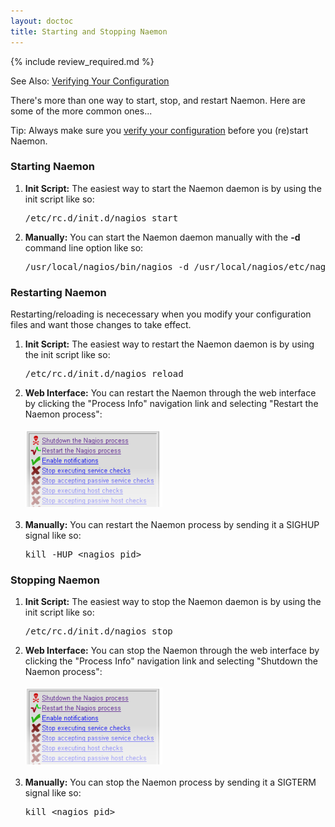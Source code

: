 ```yaml
---
layout: doctoc
title: Starting and Stopping Naemon
---
```


{% include review_required.md %}

<span class="glyphicon glyphicon-arrow-right"></span> See Also: <a href="verifyconfig.html">Verifying Your Configuration</a>

There's more than one way to start, stop, and restart Naemon.  Here are some of the more common ones...

<span class="glyphicon glyphicon-thumbs-up"></span> Tip: Always make sure you <a href="verifyconfig.html">verify your configuration</a> before you (re)start Naemon.

### Starting Naemon

<ol>
<li><b>Init Script:</b>  The easiest way to start the Naemon daemon is by using the init script like so:
<pre>
/etc/rc.d/init.d/nagios start
</pre>
</li>
<li><b>Manually:</b> You can start the Naemon daemon manually with the <b>-d</b> command line option like so:
<pre>
/usr/local/nagios/bin/nagios -d /usr/local/nagios/etc/nagios.cfg
</pre>
</li>
</ol>

### Restarting Naemon

Restarting/reloading is nececessary when you modify your configuration files and want those changes to take effect.

<ol>
<li><b>Init Script:</b>  The easiest way to restart the Naemon daemon is by using the init script like so:
<pre>
/etc/rc.d/init.d/nagios reload
</pre>
</li>
<li><b>Web Interface:</b> You can restart the Naemon through the web interface by clicking the "Process Info" navigation link and selecting "Restart the Naemon process":<br><br>
<img src="/images/stoprestart.png" border="0" alt="Restart the Naemon process"><br><br>
</li>
<li><b>Manually:</b> You can restart the Naemon process by sending it a SIGHUP signal like so:
<pre>
kill -HUP &lt;nagios_pid&gt;
</pre>
</ol>

### Stopping Naemon

<ol>
<li><b>Init Script:</b>  The easiest way to stop the Naemon daemon is by using the init script like so:
<pre>
/etc/rc.d/init.d/nagios stop
</pre>
</li>
<li><b>Web Interface:</b> You can stop the Naemon through the web interface by clicking the "Process Info" navigation link and selecting "Shutdown the Naemon process":<br><br>
<img src="/images/stoprestart.png" border="0" alt="Shutdown the Naemon process"><br><br>
</li>
<li><b>Manually:</b> You can stop the Naemon process by sending it a SIGTERM signal like so:
<pre>
kill &lt;nagios_pid&gt;
</pre>
</li>
</ol>
